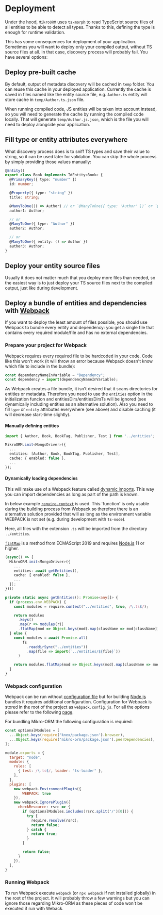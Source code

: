 ---
---

# Deployment

Under the hood, `MikroORM` uses [`ts-morph`](https://github.com/dsherret/ts-morph) to read
TypeScript source files of all entities to be able to detect all types. Thanks to this,
defining the type is enough for runtime validation.

This has some consequences for deployment of your application. Sometimes you will want to
deploy only your compiled output, without TS source files at all. In that case, discovery
process will probably fail. You have several options:

## Deploy pre-built cache

By default, output of metadata discovery will be cached in `temp` folder. You can reuse this
cache in your deployed application. Currently the cache is saved in files named like the entity
source file, e.g. `Author.ts` entity will store cache in `temp/Author.ts.json` file.

When running compiled code, JS entities will be taken into account instead, so you will need to
generate the cache by running the compiled code locally. That will generate `temp/Author.js.json`,
which is the file you will need to deploy alongside your application.

## Fill type or entity attributes everywhere

What discovery process does is to sniff TS types and save their value to string, so it can be
used later for validation. You can skip the whole process by simply providing those values
manually:

```typescript
@Entity()
export class Book implements IdEntity<Book> {
  @PrimaryKey({ type: "number" })
  id: number;

  @Property({ type: "string" })
  title: string;

  @ManyToOne(() => Author) // or `@ManyToOne({ type: 'Author' })` or `@ManyToOne({ entity: () => Author })`
  author1: Author;

  // or
  @ManyToOne({ type: "Author" })
  author2: Author;

  // or
  @ManyToOne({ entity: () => Author })
  author3: Author;
}
```

## Deploy your entity source files

Usually it does not matter much that you deploy more files than needed, so the easiest way
is to just deploy your TS source files next to the compiled output, just like during development.

## Deploy a bundle of entities and dependencies with [Webpack](https://webpack.js.org/)

If you want to deploy the least amount of files possible, you should use Webpack to bundle every entity and dependency: you get a single file that contains every required module/file and has no external dependencies.

### Prepare your project for Webpack
Webpack requires every required file to be hardcoded in your code. Code like this won't work (it will throw an error because Webpack doesn't know which file to include in the bundle):

```typescript
const dependencyNameInVariable = "Dependency";
const dependency = import(dependencyNameInVariable);
```

As Webpack creates a file bundle, it isn't desired that it scans directories for entities or metadata. Therefore you need to use the `entities` option in the initialization funcion and entitiesDirs/entitiesDirsTs will be ignored (see dynamically including entities as an alternative solution). Also you need to fill `type` or `entity` attributes everywhere (see above) and disable caching (it will decrease start-time slightly).

#### Manually defining entities

```typescript
import { Author, Book, BookTag, Publisher, Test } from '../entities';

MikroORM.init<MongoDriver>({
  ...
  entities: [Author, Book, BookTag, Publisher, Test],
  cache: { enabled: false },
  ...
});
```

#### Dynamically loading dependencies
This will make use of a Webpack feature called [dynamic imports](https://webpack.js.org/guides/code-splitting/#dynamic-imports). This way you can import dependencies as long as part of the path is known.

In below example [`require.context`](https://webpack.js.org/guides/dependency-management/#requirecontext) is used. This 'function' is only usable during the building process from Webpack so therefore there is an alternative solution provided that will as long as the environment variable WEBPACK is not set (e.g. during development with `ts-node`).

Here, all files with the extension `.ts` will be imported from the directory `../entities`. 

[`flatMap`](https://developer.mozilla.org/en-US/docs/Web/JavaScript/Reference/Global_Objects/Array/flatMap) is a method from ECMAScript 2019 and requires [Node.js](https://nodejs.org/) 11 or higher.

```typescript
(async() => {
  MikroORM.init<MongoDriver>({
    ...
    entities: await getEntities(),
    cache: { enabled: false },
    ...
  });
})()

private static async getEntities(): Promise<any[]> {
  if (process.env.WEBPACK) {
    const modules = require.context("../entities", true, /\.ts$/);

    return modules
      .keys()
      .map(r => modules(r))
      .flatMap(mod => Object.keys(mod).map(className => mod[className]));
  } else {
    const modules = await Promise.all(
        fs
          .readdirSync("../entities"))
          .map(file => import(`../entities/${file}`))
      )

    return modules.flatMap(mod => Object.keys(mod).map(className => mod[className]));
  }
}
```

### Webpack configuration

Webpack can be run without [configuration file](https://webpack.js.org/configuration/) but for building [Node.js](https://nodejs.org/) bundles it requires additional configuration. Configuration for Webpack is stored in the root of the project as `webpack.config.js`. For all the options please refer to the following [page](https://webpack.js.org/configuration/).

For bundling Mikro-ORM the following configuration is required:

```javascript
const optionalModules = [
  ...Object.keys(require('knex/package.json').browser),
  ...Object.keys(require('mikro-orm/package.json').peerDependencies),
];

module.exports = {
  target: "node",
  module: {
    rules: [
      { test: /\.ts$/, loader: "ts-loader" },
    ],
  },
  plugins: [
    new webpack.EnvironmentPlugin({
        WEBPACK: true
    }),
    new webpack.IgnorePlugin({
      checkResource: rsrc => {
        if (optionalModules.includes(rsrc.split('/')[0])) {
          try {
            require.resolve(rsrc);
            return false;
          } catch {
            return true;  
          }
        }

        return false;
      }
    }),
  ],
}   
```

### Running Webpack
To run Webpack execute `webpack` (or `npx webpack` if not installed globally) in the root of the project. It will probably throw a few warnings but you can ignore those regarding Mikro-ORM as these pieces of code won't be executed if run with Weback.
